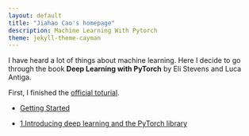 ```yaml
---
layout: default
title: "Jiahao Cao's homepage"
description: Machine Learning With Pytorch
theme: jekyll-theme-cayman
---
```


I have heard a lot of things about machine learning. Here I decide to go through the book **Deep Learning with PyTorch** by Eli Stevens and Luca Antiga.

First, I finished the [official toturial](https://pytorch.org/tutorials/beginner/deep_learning_60min_blitz.html).

* [Getting Started](./Getting_Started.html)

* [1.Introducing deep learning and the PyTorch library](./1_Introducing_deep_learning_and_the_PyTorch_library.html)
